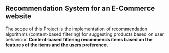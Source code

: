 ## Recommendation System for an E-Commerce website
The scope of this Project is the implementation of recommendation algorithms (content-based filtering) for suggesting products based on user behaviour. 
**Content-based filtering recommends items based on the features of the items and the users preference.**
